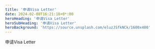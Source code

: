 ```yaml
---
title: '申请Visa Letter'
date: 2024-02-08T16:21:18+0*:00
heroHeading: '申请Visa Letter'
heroSubHeading: '申请Visa Letter'
heroBackground: 'https://source.unsplash.com/eluzJSfkNCk/1600x400'
---
```

 申请Visa Letter 

